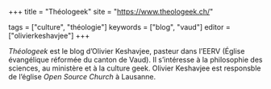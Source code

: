 +++
title = "Théologeek"
site = "https://www.theologeek.ch/"

tags = ["culture", "théologie"]
keywords = ["blog", "vaud"]
editor = ["olivierkeshavjee"]
+++

*Théologeek* est le blog d’Olivier Keshavjee, pasteur dans l’EERV (Église évangélique réformée du canton de Vaud). Il s’intéresse à la philosophie des sciences, au ministère et à la culture geek. Olivier Keshavjee est responsble de l’église *Open Source Church* à Lausanne.
